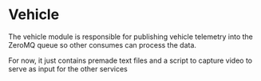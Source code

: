 # Vehicle

The vehicle module is responsible for publishing vehicle telemetry
into the ZeroMQ queue so other consumes can process the data.

For now, it just contains premade text files and a script to capture
video to serve as input for the other services

